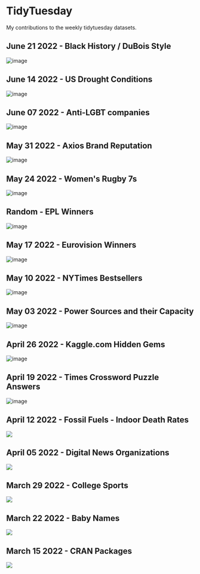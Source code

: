 # TidyTuesday

My contributions to the weekly tidytuesday datasets.

## June 21 2022 - Black History / DuBois Style

![image](2022/15_June_21/juneteenth.png)

## June 14 2022 - US Drought Conditions

![image](2022/14_June_14/drought.png)

## June 07 2022 - Anti-LGBT companies

![image](2022/13_June_07/pride.png)

## May 31 2022 - Axios Brand Reputation

![image](2022/12_May_31/companies2.png)

## May 24 2022 - Women's Rugby 7s

![image](2022/11_May_24/rugby7_ball.png)

## Random - EPL Winners

![image](Random/EPL_Table_2022/premierLeague.png)

## May 17 2022 - Eurovision Winners

![image](2022/10_May_11/Eurovision.png)

## May 10 2022 - NYTimes Bestsellers

![image](2022/09_May_10/nytimes.png)

## May 03 2022 - Power Sources and their Capacity

![image](2022/08_May_03/plot.png)

## April 26 2022 - Kaggle.com Hidden Gems

![image](2022/07_April_26/kaggle.png)

## April 19 2022 - Times Crossword Puzzle Answers

![image](2022/06_April_19/times_answers.png)

## April 12 2022 - Fossil Fuels - Indoor Death Rates

 <img src ="2022/05_April_12/change.png">

## April 05 2022 - Digital News Organizations

  <img src ="2022/04_April_05/export.png">

## March 29 2022 - College Sports

 <img src ="2022/03_March_29/sec_sports.png">
 
 
 ## March 22 2022 - Baby Names

 <img src ="2022/02_March_22/March%2022.gif">

## March 15 2022 - CRAN Packages

<img src ="2022/01_March_15/March_15_2022.png">
